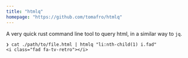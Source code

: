 ```yaml
---
title: "htmlq"
homepage: "https://github.com/tomafro/htmlq"
---
```

A very quick rust command line tool to query html, in a similar way to `jq`.
```
❯ cat ./path/to/file.html | htmlq "li:nth-child(1) i.fad"
<i class="fad fa-tv-retro"></i>
```
